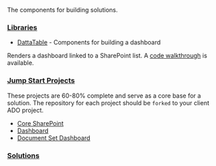 The components for building solutions.

### [Libraries](/libraries)

* [DattaTable](/dattatable) - Components for building a dashboard

Renders a dashboard linked to a SharePoint list. A [code walkthrough](https://github.com/gunjandatta/sp-dashboard/wiki) is available.

### [Jump Start Projects](/jump-start-projects)

These projects are 60-80% complete and serve as a core base for a solution. The repository for each project should be `forked` to your client ADO project.

* [Core SharePoint](/jump-start-projects/available-projects/core-sp)
* [Dashboard](/jump-start-projects/available-projects/dashboard)
* [Document Set Dashboard](/jump-start-projects/available-projects/docset-dashboard)

### [Solutions](https://spsprinkles.com)
